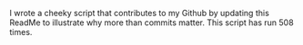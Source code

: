 I wrote a cheeky script that contributes to my Github by updating this ReadMe to illustrate why more than commits matter. This script has run 508 times.